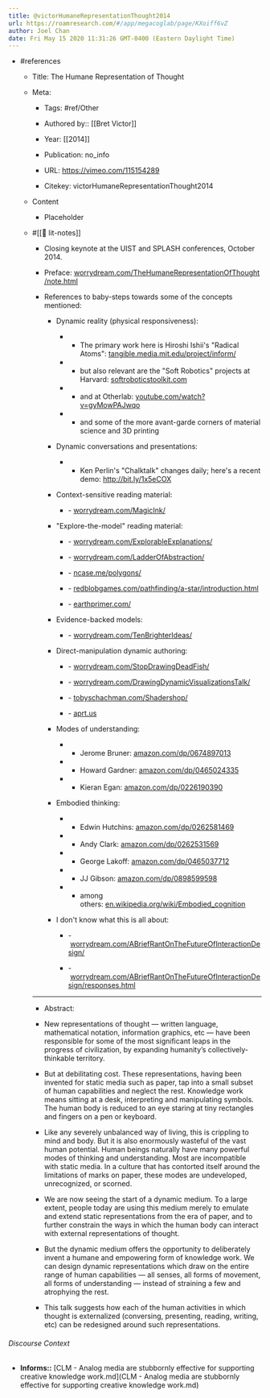 ```yaml
---
title: @victorHumaneRepresentationThought2014
url: https://roamresearch.com/#/app/megacoglab/page/KXoiff6vZ
author: Joel Chan
date: Fri May 15 2020 11:31:26 GMT-0400 (Eastern Daylight Time)
---
```


- #references

    - Title: The Humane Representation of Thought

    - Meta:

        - Tags: #ref/Other

        - Authored by::  [[Bret Victor]]

        - Year: [[2014]]

        - Publication: no_info

        - URL: https://vimeo.com/115154289

        - Citekey: victorHumaneRepresentationThought2014

    - Content

        - Placeholder

    - #[[📝 lit-notes]]

        - Closing keynote at the UIST and SPLASH conferences, October 2014.

        - Preface: [worrydream.com/TheHumaneRepresentationOfThought/note.html](http://worrydream.com/TheHumaneRepresentationOfThought/note.html)

        - References to baby-steps towards some of the concepts mentioned:

            - Dynamic reality (physical responsiveness):

                - - The primary work here is Hiroshi Ishii's "Radical Atoms": [tangible.media.mit.edu/project/inform/](http://tangible.media.mit.edu/project/inform/)

                - - but also relevant are the "Soft Robotics" projects at Harvard: [softroboticstoolkit.com](http://softroboticstoolkit.com/)

                - - and at Otherlab: [youtube.com/watch?v=gyMowPAJwqo](http://www.youtube.com/watch?v=gyMowPAJwqo)

                - - and some of the more avant-garde corners of material science and 3D printing

            - Dynamic conversations and presentations:

                - - Ken Perlin's "Chalktalk" changes daily; here's a recent demo: http://bit.ly/1x5eCOX

            - Context-sensitive reading material:

                - - [worrydream.com/MagicInk/](http://worrydream.com/MagicInk/)

            - "Explore-the-model" reading material:

                - - [worrydream.com/ExplorableExplanations/](http://worrydream.com/ExplorableExplanations/)

                - - [worrydream.com/LadderOfAbstraction/](http://worrydream.com/LadderOfAbstraction/)

                - - [ncase.me/polygons/](http://ncase.me/polygons/)

                - - [redblobgames.com/pathfinding/a-star/introduction.html](http://www.redblobgames.com/pathfinding/a-star/introduction.html)

                - - [earthprimer.com/](http://www.earthprimer.com/)

            - Evidence-backed models:

                - - [worrydream.com/TenBrighterIdeas/](http://worrydream.com/TenBrighterIdeas/)

            - Direct-manipulation dynamic authoring:

                - - [worrydream.com/StopDrawingDeadFish/](http://worrydream.com/StopDrawingDeadFish/)

                - - [worrydream.com/DrawingDynamicVisualizationsTalk/](http://worrydream.com/DrawingDynamicVisualizationsTalk/)

                - - [tobyschachman.com/Shadershop/](http://tobyschachman.com/Shadershop/)

                - - [aprt.us](http://aprt.us/)

            - Modes of understanding:

                - - Jerome Bruner: [amazon.com/dp/0674897013](http://www.amazon.com/dp/0674897013)

                - - Howard Gardner: [amazon.com/dp/0465024335](http://www.amazon.com/dp/0465024335)

                - - Kieran Egan: [amazon.com/dp/0226190390](http://www.amazon.com/dp/0226190390)

            - Embodied thinking:

                - - Edwin Hutchins: [amazon.com/dp/0262581469](http://www.amazon.com/dp/0262581469)

                - - Andy Clark: [amazon.com/dp/0262531569](http://www.amazon.com/dp/0262531569)

                - - George Lakoff: [amazon.com/dp/0465037712](http://www.amazon.com/dp/0465037712)

                - - JJ Gibson: [amazon.com/dp/0898599598](http://www.amazon.com/dp/0898599598)

                - - among others: [en.wikipedia.org/wiki/Embodied_cognition](http://en.wikipedia.org/wiki/Embodied_cognition)

            - I don't know what this is all about:

                - - [worrydream.com/ABriefRantOnTheFutureOfInteractionDesign/](http://worrydream.com/ABriefRantOnTheFutureOfInteractionDesign/)

                - - [worrydream.com/ABriefRantOnTheFutureOfInteractionDesign/responses.html](http://worrydream.com/ABriefRantOnTheFutureOfInteractionDesign/responses.html)

        - ---

        - Abstract:

        - New representations of thought — written language, mathematical notation, information graphics, etc — have been responsible for some of the most significant leaps in the progress of civilization, by expanding humanity’s collectively-thinkable territory.

        - But at debilitating cost. These representations, having been invented for static media such as paper, tap into a small subset of human capabilities and neglect the rest. Knowledge work means sitting at a desk, interpreting and manipulating symbols. The human body is reduced to an eye staring at tiny rectangles and fingers on a pen or keyboard.

        - Like any severely unbalanced way of living, this is crippling to mind and body. But it is also enormously wasteful of the vast human potential. Human beings naturally have many powerful modes of thinking and understanding. Most are incompatible with static media. In a culture that has contorted itself around the limitations of marks on paper, these modes are undeveloped, unrecognized, or scorned.

        - We are now seeing the start of a dynamic medium. To a large extent, people today are using this medium merely to emulate and extend static representations from the era of paper, and to further constrain the ways in which the human body can interact with external representations of thought.

        - But the dynamic medium offers the opportunity to deliberately invent a humane and empowering form of knowledge work. We can design dynamic representations which draw on the entire range of human capabilities — all senses, all forms of movement, all forms of understanding — instead of straining a few and atrophying the rest.

        - This talk suggests how each of the human activities in which thought is externalized (conversing, presenting, reading, writing, etc) can be redesigned around such representations.

###### Discourse Context

- **Informs::** [CLM - Analog media are stubbornly effective for supporting creative knowledge work.md](CLM - Analog media are stubbornly effective for supporting creative knowledge work.md)

